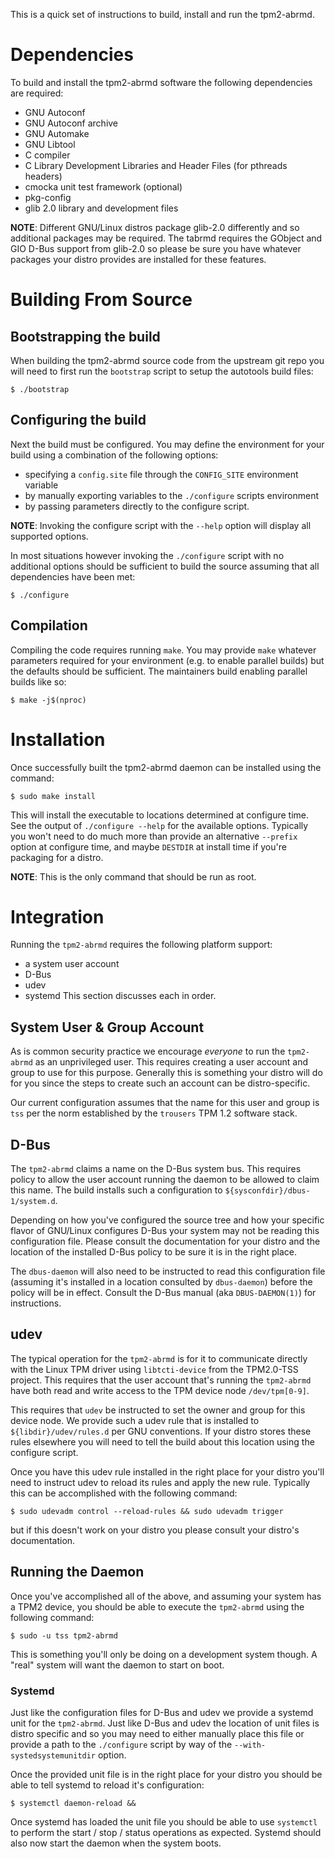 This is a quick set of instructions to build, install and run the tpm2-abrmd.

# Dependencies
To build and install the tpm2-abrmd software the following dependencies are
required:
* GNU Autoconf
* GNU Autoconf archive
* GNU Automake
* GNU Libtool
* C compiler
* C Library Development Libraries and Header Files (for pthreads headers)
* cmocka unit test framework (optional)
* pkg-config
* glib 2.0 library and development files

**NOTE**: Different GNU/Linux distros package glib-2.0 differently and so
additional packages may be required. The tabrmd requires the GObject and
GIO D-Bus support from glib-2.0 so please be sure you have whatever packages
your distro provides are installed for these features.

# Building From Source
## Bootstrapping the build
When building the tpm2-abrmd source code from the upstream git repo you will
need to first run the `bootstrap` script to setup the autotools build files:
```
$ ./bootstrap
```
## Configuring the build
Next the build must be configured. You may define the environment for your
build using a combination of the following options:
* specifying a `config.site` file through the `CONFIG_SITE` environment
variable
* by manually exporting variables to the `./configure` scripts environment
* by passing parameters directly to the configure script.

**NOTE**: Invoking the configure script with the `--help` option will display
all supported options.

In most situations however invoking the `./configure` script with no
additional options should be sufficient to build the source assuming that
all dependencies have been met:
```
$ ./configure
```

## Compilation
Compiling the code requires running `make`. You may provide `make` whatever
parameters required for your environment (e.g. to enable parallel builds) but
the defaults should be sufficient. The maintainers build enabling parallel
builds like so:
```
$ make -j$(nproc)
```

# Installation
Once successfully built the tpm2-abrmd daemon can be installed using the
command:
```
$ sudo make install
```
This will install the executable to locations determined at configure time.
See the output of `./configure --help` for the available options. Typically
you won't need to do much more than provide an alternative `--prefix` option
at configure time, and maybe `DESTDIR` at install time if you're packaging
for a distro.

**NOTE**: This is the only command that should be run as root.

# Integration
Running the `tpm2-abrmd` requires the following platform support:
* a system user account
* D-Bus
* udev
* systemd
This section discusses each in order.

## System User & Group Account
As is common security practice we encourage *everyone* to run the `tpm2-abrmd`
as an unprivileged user. This requires creating a user account and group to
use for this purpose. Generally this is something your distro will do for you
since the steps to create such an account can be distro-specific.

Our current configuration assumes that the name for this user and group is
`tss` per the norm established by the `trousers` TPM 1.2 software stack.

## D-Bus
The `tpm2-abrmd` claims a name on the D-Bus system bus. This requires policy
to allow the user account running the daemon to be allowed to claim this
name. The build installs such a configuration to
`${sysconfdir}/dbus-1/system.d`.

Depending on how you've configured the source tree and how your specific
flavor of GNU/Linux configures D-Bus your system may not be reading this
configuration file. Please consult the documentation for your distro and
the location of the installed D-Bus policy to be sure it is in the right
place.

The `dbus-daemon` will also need to be instructed to read this configuration
file (assuming it's installed in a location consulted by `dbus-daemon`) before
the policy will be in effect. Consult the D-Bus manual (aka `DBUS-DAEMON(1)`)
for instructions.

## udev
The typical operation for the `tpm2-abrmd` is for it to communicate directly
with the Linux TPM driver using `libtcti-device` from the TPM2.0-TSS project.
This requires that the user account that's running the `tpm2-abrmd` have both
read and write access to the TPM device node `/dev/tpm[0-9]`.

This requires that `udev` be instructed to set the owner and group for this
device node. We provide such a udev rule that is installed to
`${libdir}/udev/rules.d` per GNU conventions. If your distro stores these
rules elsewhere you will need to tell the build about this location using
the configure script.

Once you have this udev rule installed in the right place for your distro
you'll need to instruct udev to reload its rules and apply the new rule.
Typically this can be accomplished with the following command:
```
$ sudo udevadm control --reload-rules && sudo udevadm trigger
```
but if this doesn't work on your distro you please consult your distro's
documentation.

## Running the Daemon
Once you've accomplished all of the above, and assuming your system has a
TPM2 device, you should be able to execute the `tpm2-abrmd` using the
following command:
```
$ sudo -u tss tpm2-abrmd
```

This is something you'll only be doing on a development system though. A
"real" system will want the daemon to start on boot.

### Systemd
Just like the configuration files for D-Bus and udev we provide a systemd
unit for the `tpm2-abrmd`. Just like D-Bus and udev the location of unit files
is distro specific and so you may need to either manually place this file or
provide a path to the `./configure` script by way of the
`--with-systedsystemunitdir` option.

Once the provided unit file is in the right place for your distro you should
be able to tell systemd to reload it's configuration:
```
$ systemctl daemon-reload &&
```
Once systemd has loaded the unit file you should be able to use `systemctl`
to perform the start / stop / status operations as expected. Systemd should
also now start the daemon when the system boots.
